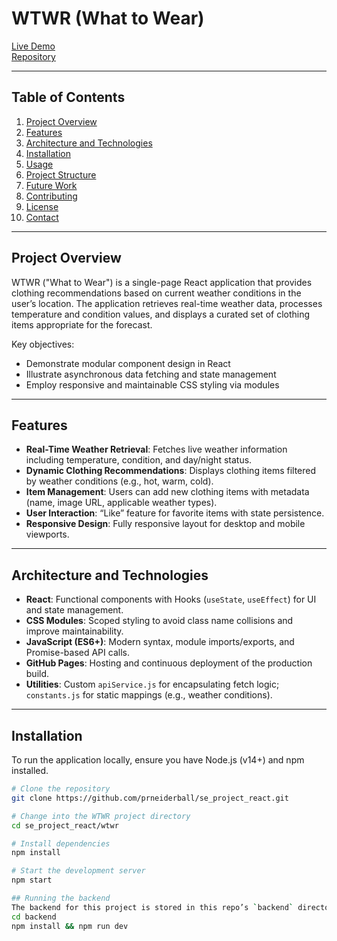 # WTWR (What to Wear)

[Live Demo](https://prneiderball.github.io/se_project_react/)  
[Repository](https://github.com/prneiderball/se_project_react/tree/main/wtwr)

---

## Table of Contents

1. [Project Overview](#project-overview)
2. [Features](#features)
3. [Architecture and Technologies](#architecture-and-technologies)
4. [Installation](#installation)
5. [Usage](#usage)
6. [Project Structure](#project-structure)
7. [Future Work](#future-work)
8. [Contributing](#contributing)
9. [License](#license)
10. [Contact](#contact)

---

## Project Overview

WTWR ("What to Wear") is a single-page React application that provides clothing recommendations based on current weather conditions in the user’s location. The application retrieves real-time weather data, processes temperature and condition values, and displays a curated set of clothing items appropriate for the forecast.

Key objectives:

- Demonstrate modular component design in React
- Illustrate asynchronous data fetching and state management
- Employ responsive and maintainable CSS styling via modules

---

## Features

- **Real-Time Weather Retrieval**: Fetches live weather information including temperature, condition, and day/night status.
- **Dynamic Clothing Recommendations**: Displays clothing items filtered by weather conditions (e.g., hot, warm, cold).
- **Item Management**: Users can add new clothing items with metadata (name, image URL, applicable weather types).
- **User Interaction**: “Like” feature for favorite items with state persistence.
- **Responsive Design**: Fully responsive layout for desktop and mobile viewports.

---

## Architecture and Technologies

- **React**: Functional components with Hooks (`useState`, `useEffect`) for UI and state management.
- **CSS Modules**: Scoped styling to avoid class name collisions and improve maintainability.
- **JavaScript (ES6+)**: Modern syntax, module imports/exports, and Promise-based API calls.
- **GitHub Pages**: Hosting and continuous deployment of the production build.
- **Utilities**: Custom `apiService.js` for encapsulating fetch logic; `constants.js` for static mappings (e.g., weather conditions).

---

## Installation

To run the application locally, ensure you have Node.js (v14+) and npm installed.

```bash
# Clone the repository
git clone https://github.com/prneiderball/se_project_react.git

# Change into the WTWR project directory
cd se_project_react/wtwr

# Install dependencies
npm install

# Start the development server
npm start

## Running the backend
The backend for this project is stored in this repo’s `backend` directory. To run it:
cd backend
npm install && npm run dev
